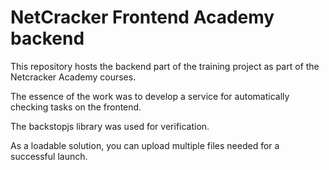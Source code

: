 # NetCracker Frontend Academy backend

This repository hosts the backend part of the training project as part of the Netcracker Academy courses.

The essence of the work was to develop a service for automatically checking tasks on the frontend.

The backstopjs library was used for verification.

As a loadable solution, you can upload multiple files needed for a successful launch.
